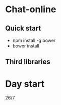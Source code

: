 # Chat-online


## Quick start

- npm install -g bower
- bower install

## Third libraries


# Day start
26/7